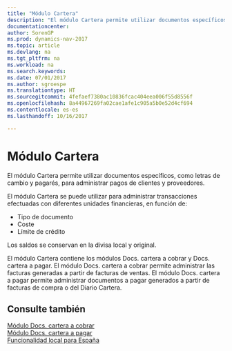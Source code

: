 ```yaml
---
title: "Módulo Cartera"
description: "El módulo Cartera permite utilizar documentos específicos, como letras de cambio y pagarés, para administrar pagos de clientes y proveedores."
documentationcenter: 
author: SorenGP
ms.prod: dynamics-nav-2017
ms.topic: article
ms.devlang: na
ms.tgt_pltfrm: na
ms.workload: na
ms.search.keywords: 
ms.date: 07/01/2017
ms.author: sgroespe
ms.translationtype: HT
ms.sourcegitcommit: 4fefaef7380ac10836fcac404eea006f55d8556f
ms.openlocfilehash: 8a44967269fa02cae1afe1c905a5b0e52d4cf694
ms.contentlocale: es-es
ms.lasthandoff: 10/16/2017

---
```

# <a name="cartera-module"></a>Módulo Cartera
El módulo Cartera permite utilizar documentos específicos, como letras de cambio y pagarés, para administrar pagos de clientes y proveedores.  

El módulo Cartera se puede utilizar para administrar transacciones efectuadas con diferentes unidades financieras, en función de:  

- Tipo de documento  
- Coste  
- Límite de crédito  

Los saldos se conservan en la divisa local y original.  

El módulo Cartera contiene los módulos Docs. cartera a cobrar y Docs. cartera a pagar. El módulo Docs. cartera a cobrar permite administrar las facturas generadas a partir de facturas de ventas. El módulo Docs. cartera a pagar permite administrar documentos a pagar generados a partir de facturas de compra o del Diario Cartera.  

## <a name="see-also"></a>Consulte también  
 [Módulo Docs. cartera a cobrar](receivables-cartera-module.md)   
 [Módulo Docs. cartera a pagar](payments-cartera-module.md)   
 [Funcionalidad local para España](spain-local-functionality.md)

